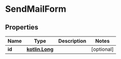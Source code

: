 # SendMailForm

## Properties
Name | Type | Description | Notes
------------ | ------------- | ------------- | -------------
**id** | [**kotlin.Long**](.md) |  |  [optional]
